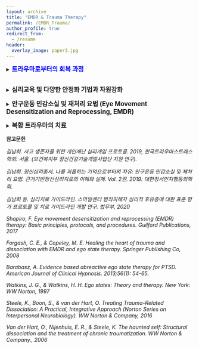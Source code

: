 ```yaml
---
layout: archive
title: "EMDR & Trauma Therapy"
permalink: /EMDR_Trauma/
author_profile: true
redirect_from:
  - /resume
header:
  overlay_image: paper3.jpg
---
```




<p>
<details>
<summary><big><b>
<span style="color:blue">
트라우마로부터의 회복 과정
</span>
</p>
</b></big></summary>
트라우마로부터의 회복은 트라우마 경험의 영향과 의미를 이해하고 다루며 현재의 자기(Self)로 살아갈 수 있게 작업하는 과정을 포함합니다. 다음에 소개하는 심리치료들은 연구 및 임상 기반 근거로 회복에 효과가 있다고 잘 알려져 있습니다. 여기에서 자세히 소개하지는 않지만 일부 약물치료 또한 외상후 스트레스 영향의 증상을 관리하는 데 도움이 될 수 있습니다. 개인에 맞춘 가장 도움되는 통합적인 접근이 필요합니다. 치료기간은 내담자의 상태와 상황에 따라 달라질 수 있으며 무엇보다 개인에 맞춰 작업하는 것이 회복에 가장 도움이 된다고 알려져 있습니다. 좋은 소식은 이런 치료 접근을 통해 대부분의 트라우마 생존자들이 회복하여 트라우마 영향으로부터 벗어나서 원하는 삶을 살아갈 수 있다는 것입니다.
</p>
</details>
</p>

<p>
<details>
<summary><big><b>
심리교육 및 다양한 안정화 기법과 자원강화
</b></big></summary>
<p>
트라우마 치료의 가장 기본인 심리교육을 제공하고, 내담자에게 적합한 스스로 안정할 수 있게 돕는 기본적인 안정화 기법 2-3가지를 훈련합니다. 이는 평소에 트라우마 관련 자극 시에도, 트라우마 기억을 다루는 심리치료 전과 후에도 적절한 각성 수준을 유지하며 대처할 수 있도록 돕습니다.  
</p>
<p>
심리교육은 트라우마 영향 및 내담자 자신의 반응에 대한 이해를 돕고, 플래시백이나 침습증상의 유발요인을 찾아보고 이를 인지하여 실제 생활에서 미리 대처할 수 있도록 합니다. 
</p>
<p>
안정화 기법은 트라우마 경험 후 생기는 조절하기 어려운 여러 불편한 사고, 감정, 감각 등이 나타날 때 스스로 몸과 마음을 진정시키는 방법들로써, 복식호흡, 호흡 마음챙김명상, 그라운딩, 안전/고요지대, 컨테이너, 광선기법 등이 있습니다.
또한 자원 개발과 강화 기술을 통해 내담자가 자신의 긍정적인 힘과 자원을 파악하고 키울 수 있게 돕습니다. 
</p>
</details>
</p>

<p>
<details>
<summary><big><b>
안구운동 민감소실 및 재처리 요법 (Eye Movement Desensitization and Reprocessing, EMDR)
</b></big></summary>
<p>
EMDR 치료는 1987년 임상심리학자 Francine Shapiro 박사가 발견해 발전해온 심리치료로, 30여년이 지난 현재 30개 이상의 무작위 대조 연구 결과 등을 통해 외상후 스트레스 장애(PTSD)의 근거 기반 효과적인 심리치료로 잘 알려져 있습니다. 현재는 과거의 트라우마나 부정적 경험과 관련된 기억을 처리하며 치료 적용범위를 공포증, 공황장애, 범불안장애, 수행불안, 우울증, 애착장애, 만성적 애도반응, 만성통증, 섭식장애, 분노조절장애 및 복합 트라우마와 해리장애까지 확장하여 발전된 심리치료입니다.
</p>
<p>  
몸의 상처가 저절로 아물듯이 우리 몸의 일부인 뇌도 치유를 위한 메커니즘이 있다는 적응적 정보처리 (Adaptive Information Processing, AIP) 모델을 기반으로, 안구운동과 같은 양측성 교대 자극을 이용하며 생리적으로 저장된 기억 네트워크와 뇌의 적응적 정보처리 시스템의 역할을 강조하는 통합적인 치료입니다.
</p>
<p>
EMDR 치료의 목적은 현재 문제에 영향을 주고 있는 부정적인 경험에 대한 기억을 재처리하여, 감정, 인지, 신체감각과 행동이 자발적으로 적응적인 네트워크와 연결되고 통합되도록 돕는 것입니다. 이 과정을 통해 트라우마 기억과 관련된 고통스러움이 최소화(desensitization)될 뿐 만 아니라 자신에 대한 부정적인 믿음이 적응적이고 긍정적인 믿음으로 재처리(reprocessing)됨을 경험하게 됩니다.
</p><p>
EMDR 치료의 표준 프로토콜은 총 8단계로 구성되며, 1단계 과거력 청취 및 치료계획, 2단계 준비, 3단계 평가, 4단계 민감소실, 5단계 주입, 6단계 신체검색, 7단계 종료, 8단계 재평가로 이루어집니다.
</p><p>
또한 EMDR 치료의 전 과정은 세 갈래 접근으로 1) 현재 겪는 문제의 근원이 되는 과거의 기억을 처리하고, 2) 현재의 유발요인을 처리하며, 3) 미래에 잘 대처하는 것을 떠올리며 새로운 성공 기억을 기억 네트워크에 연결시키는 것을 포함해서, 내담자가 회복을 넘어 만족하는 자신의 삶을 살아가도록 돕습니다.
</p><p>
미정신의학회는 효과적인 트라우마 치료로 EMDR 치료를 추천하였으며, 미보훈처와 국방부도 EMDR 치료를 극심한 트라우마에 유의한 효과를 보이는 A급 치료로 분류하였습니다. 영국의 임상지침을 제시하는 국립임상우수성협회 (NICE)에서도 외상중심-인지행동치료 (Trauma Focused-Cognitive Behavioral Therapy, TF-CBT)와 EMDR 치료가 성인 PTSD의 경험적으로 증명된 최고의 치료로 언급하였습니다. 국제보건기구(WHO)에서는 PTSD 아동청소년과 성인 모두에서 TF-CBT와 EMDR 치료를 효과적인 치료로 추천하였고, 두 치료 모두 주관적 불편감을 감소시키며 트라우마 사건에 대한 적응적 인지를 강화시키는 목적은 비슷하나, EMDR 치료는 TF-CBT와 다르게, 1) 사건에 대한 자세한 묘사나 2) 인지에 대한 직접적 개입, 3) 지속 노출, 4) 과제가 포함되지 않는 장점이 있다고 했습니다.
</p><p>
EMDR 치료에 대한 최근 연구결과에 대한 더 많은 정보는 아래의 참고문헌과 <a href="https://www.emdr.com/">emdr.com</a> (EMDR Institute)을 참고하실 수 있습니다.
</p>
</details>
</p>


<p>
<details>
<summary><big><b>
복합 트라우마의 치료 
</b></big></summary>
<p>
해리증상을 흔히 동반하는 복합 트라우마의 치료는 해리된 인격의 파트들과 자기감(sense of self)과 작업하는 면에서, 트라우마 기억이 나타나거나 회피 될 때 내담자의 내면 시스템과 파트 간의 관계의 역동을 이해하며 접근해야 하는 면에서, 일반적인 정신치료를 넘어선 특별한 이해와 작업을 필요로 합니다. 
</p><p>
앞서 기술한 치료와 함께, 복합 트라우마의 치료는 내담자 내면 시스템의 다양한 파트 간의 갈등을 줄이고 내적 협력을 증가시키면서 내담자가 건강한 전체로서의 자기(Healthy Individual Self)를 발달시키도록 돕는 개입이 추가로 필요합니다.
</p><p>
또한 트라우마 기억에 대한 개입은 감당할 수 있을 정도로 조금씩 다루면서(titrate) 점차적으로 노출되게 접근하는 것이 중요하며, 내담자가 내성의 영역(window of tolerance)을 넘어 압도되어 해리가 심해지거나 증상이 악화되지 않도록 해야 합니다.
</p><p>
주요 치료 기법으로는 파트를 구별하고 각 파트의 기능과 욕구를 이해하고 해결하며 파트들의 공의식(co-consciousness)를 높이며 적응적 협력을 돕는 자아상태치료(Ego State Therapy, EST)와 인격의 구조적 해리이론(Theory of the Structural Dissociation of the Personality, TSDP), 해리성 공포증을 다루고 트라우마 기억을 점진적으로 처리해 나가며 통합시키는 EMDR 치료의 변형된 접근, 치료과정 중의 신체감각이나 움직임 등의 소매틱 경험을 인식하고 이를 자원 및 개입으로 사용하는 신체기반치료(Somatic Therapy)를 포함합니다.
</p><p>
대표적인 파트 작업 심리치료로 다음의 두 치료를 소개합니다. 
</p>
  
<p>
<details>
<summary><big><b>
1. 자아상태치료 (Ego State Therapy, EST)
</b></big></summary>
<p>
자아상태치료는 John G. Watkins 교수와 그의 아내이자 정신치료자인 Helen H. Watkins 부부가 개발한 치료로, 개인의 인격이 다양한 파트들인 자아상태들(ego states)로 구성되며, 각 자아상태는 외부세계로부터의 인상(impression)에 대한 반응이 반복되면서 공통된 원칙으로 엮인 행동과 경험의 조직화된 신경계로서 정의합니다. 정상적인 자아상태는 서로 협력하여 전체로서의 개인이 상황에 따라 가장 잘 대처하고 기능하도록 돕습니다. 그러나 트라우마의 영향으로 자아상태들이 해리되게 되고 해리된 자아상태 간에는 협력이 어려워지고 내적 갈등이 심해지며 다양한 문제를 갖게 될 수 있습니다.
</p><p>
자아상태치료는 최면이나 비-최면 기법을 사용하여 내담자가 내면의 다양한 자아상태와 자아상태 시스템을 더 잘 인식하고 이해하며, 자아상태 간의 해리 장벽을 감소시키며, 내적 의사소통을 향상시켜 새로운 연결을 발달시키는 치료법입니다. 이 과정은 자아상태 간의 내적 갈등을 인식하고 해결하는 새로운 기술을 배우고 실천하면서 트라우마 영향을 해결하고 벗어나서 내담자가 일상생활에서 더 적응적으로 기능할 수 있게 돕습니다.
</p>
</details>
</p>

<p>
<details>
<summary><big><b>
2. 인격의 구조적 해리이론 (Theory of the Structural Dissociation of the Personality, TSDP)
</b></big></summary>
<p>
트라우마 정신치료자인 Onno van der Hart 교수 등이 Pierre Janet의 전통적인 정신치료의 해리 이론에 현대의 정신외상학과 신경생물학을 통합한 치료기법으로, 해리를 모든 외상후 장애 스펙트럼의 기본 기전으로 이해합니다. 
</p><p>
트라우마의 영향으로 인격이 2개 이상의 하위체계나 해리된 파트로 나뉘어지며, 각 파트들은 일상생활과 관련된 행동체계(apparently normal parts of personality, ANP)와 방어관련 행동체계(emotional parts of personality, EP)의 서로 다른 행동체계들로 매개된다고 봅니다. EP는 트라우마를 지속적으로 재경험하며 과거 기억에 머물면서 방어 반응을 지속하는 반면, ANP는 EP를 자아-이질적(ego-dystonic)으로 밀어내며 트라우마 기억과 내면의 경험을 회피하며 정상적으로 보이려고 애쓰며 멍 해지거나 기억 상실의 음성 증상을 보이기도 합니다.
</p><p>
구조적 해리이론 치료는 안정화, 트라우마 기억 처리, 재통합의 3단계의 단계-지향적 접근을 기반으로, 각 단계마다 다양한 내면의 해리성 공포증(dissociative phobias)를 처리하며 파트 간의 갈등을 해결하고 현재에 대한 인식(realization)을 포함한 인격의 통합으로 이끕니다. 이를 통해 개인의 정신적인 기능과 효율성을 높이며 적응적으로 기능하며 원하는 삶을 살아갈 수 있게 돕습니다.
</p>
</details>
</p>



</details>
</p>




**참고문헌**

_김남희. 사고 생존자를 위한 개인재난 심리개입 프로토콜. 2019, 한국트라우마스트레스학회: 서울. (보건복지부 정신건강기술개발사업단 지원 연구)._

_김남희. 정신심리총서. 나를 괴롭히는 기억으로부터의 자유: 안구운동 민감소실 및 재처리 요법. 근거기반정신심리치료의 이해와 실제. Vol. 2권. 2019: 대한정서인지행동의학회._

_김남희 등. 심리치료 가이드라인. 스마일센터 범죄피해자 심리적 후유증에 대한 표준 평가 프로토콜 및 치료 가이드라인 개발 연구. 법무부, 2020_

_Shapiro, F. Eye movement desensitization and reprocessing (EMDR) therapy: Basic principles, protocols, and procedures. Guilford Publications, 2017_

_Forgash, C. E., & Copeley, M. E. Healing the heart of trauma and dissociation with EMDR and ego state therapy. Springer Publishing Co, 2008_

_Barabasz, A. Evidence based abreactive ego state therapy for PTSD. American Journal of Clinical Hypnosis. 2013;56(1): 54-65._

_Watkins, J. G., & Watkins, H. H. Ego states: Theory and therapy. New York: WW Norton, 1997_

_Steele, K., Boon, S., & van der Hart, O. Treating Trauma-Related Dissociation: A Practical, Integrative Approach (Norton Series on Interpersonal Neurobiology). WW Norton & Company, 2016_

_Van der Hart, O., Nijenhuis, E. R., & Steele, K. The haunted self: Structural dissociation and the treatment of chronic traumatization. WW Norton & Company., 2006_
